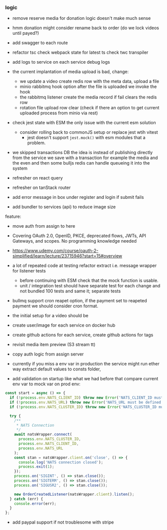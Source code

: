 ### logic

- remove reserve media for donation logic doesn't make much sense
- hmm donation might consider rename back to order (do we lock videos until payed?)
- add swagger to each route
- refactor tsc check webpack state for latest ts check twc transpiler
- add logs to service on each service debug logs

- the current implantation of media upload is bad, change:
  - we update a video create redis row with the meta data, upload a file
  - minio rabbitmq hook option after the file is uploaded we invoke the hook
  - the rabbitmq listener create the media record if fail clears the redis row
  - rotation file upload row clear (check if there an option to get current uploaded process from minio via rest)

- check jest state with ESM the only issue with the current esm solution
  - consider rolling back to commonJS setup or replace jest wtih vitest
    - jest doesn't support `jest.mock()` with esm modules that a problem.




- we skipped transactions DB the idea is instead of publishing directly from the service we save with a transaction for example the media and the even
and then some bulljs redis can handle queueing it into the system 

- refresher on react query
- refresher on tanStack router
- add error message in box under register and login if submit fails

- add bundler to services (api) to reduce image size

feature:
- move auth from assign to here
- Covering OAuth 2.0, OpenID, PKCE, deprecated flows, JWTs, API Gateways, and scopes. No programming knowledge needed
- https://www.udemy.com/course/oauth-2-simplified/learn/lecture/23715946?start=15#overview



- a lot of repeated code at testing refactor extract i.e. message wrapper for listener tests
  - before continuing with ESM check that the mock function is usable.
  - unit / integration test should have separate test for each change and not bundled 100 tests and same it; separate tests
  

- bullmq support cron reapet option, if the payment set to reapeted payment we should consider cron format.
- the initial setup for a video should be 


- create user/image for each service on docker hub
- create github actions for each service, create github actions for tags

- revisit media item preview (S3 stream  tt)
- copy auth logic from assign server


- currently if you miss a env var in production the service might run ether way extract default values to consts folder,
- add validation on startup like what we had before that compare current env var to mock var on prod env:
```ts
const start = async () => {
  if (!process.env.NATS_CLIENT_ID) throw new Error('NATS_CLIENT_ID must be defined');
  if (!process.env.NATS_URL) throw new Error('NATS_URL must be defined');
  if (!process.env.NATS_CLUSTER_ID) throw new Error('NATS_CLUSTER_ID must be defined');

  try {
    /**
     * NATS Connection
     */
    await natsWrapper.connect(
      process.env.NATS_CLUSTER_ID,
      process.env.NATS_CLIENT_ID,
      process.env.NATS_URL
    );
    const stan = natsWrapper.client.on('close', () => {
      console.log('NATS connection closed');
      process.exit(1);
    });
    process.on('SIGINT', () => stan.close());
    process.on('SIGTERM', () => stan.close());
    process.on('SIGUSR2', () => stan.close());

    new OrderCreatedListener(natsWrapper.client).listen();
  } catch (err) {
    console.error(err);
  }
};
```

- add paypal support if not troublesome with stripe